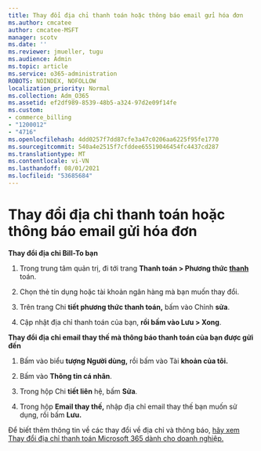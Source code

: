 ```yaml
---
title: Thay đổi địa chỉ thanh toán hoặc thông báo email gửi hóa đơn
ms.author: cmcatee
author: cmcatee-MSFT
manager: scotv
ms.date: ''
ms.reviewer: jmueller, tugu
ms.audience: Admin
ms.topic: article
ms.service: o365-administration
ROBOTS: NOINDEX, NOFOLLOW
localization_priority: Normal
ms.collection: Adm_O365
ms.assetid: ef2df989-8539-48b5-a324-97d2e09f14fe
ms.custom:
- commerce_billing
- "1200012"
- "4716"
ms.openlocfilehash: 4dd0257f7dd87cfe3a47c0206aa6225f95fe1770
ms.sourcegitcommit: 540a4e2515f7cfddee65519046454fc4437cd287
ms.translationtype: MT
ms.contentlocale: vi-VN
ms.lasthandoff: 08/01/2021
ms.locfileid: "53685684"
---
```

# <a name="change-billing-address-or-billing-email-notifications"></a>Thay đổi địa chỉ thanh toán hoặc thông báo email gửi hóa đơn

**Thay đổi địa chỉ Bill-To bạn**

1. Trong trung tâm quản trị, đi tới trang **Thanh toán > Phương thức [thanh](https://go.microsoft.com/fwlink/p/?linkid=2018806)** toán.

2. Chọn thẻ tín dụng hoặc tài khoản ngân hàng mà bạn muốn thay đổi.

3. Trên trang Chi **tiết phương thức thanh toán,** bấm vào Chỉnh **sửa**.

4. Cập nhật địa chỉ thanh toán của bạn, **rồi bấm vào Lưu > Xong**.

**Thay đổi địa chỉ email thay thế mà thông báo thanh toán của bạn được gửi đến** 

1. Bấm vào biểu **tượng Người dùng,** rồi bấm vào Tài **khoản của tôi.**

2. Bấm vào **Thông tin cá nhân**.

3. Trong hộp Chi **tiết liên** hệ, bấm **Sửa**.

4. Trong hộp **Email thay thế,** nhập địa chỉ email thay thế bạn muốn sử dụng, rồi bấm **Lưu.**

Để biết thêm thông tin về các thay đổi về địa chỉ và thông báo, [hãy xem Thay đổi địa chỉ thanh toán Microsoft 365 dành cho doanh nghiệp.](/microsoft-365/commerce/billing-and-payments/change-your-billing-addresses)

